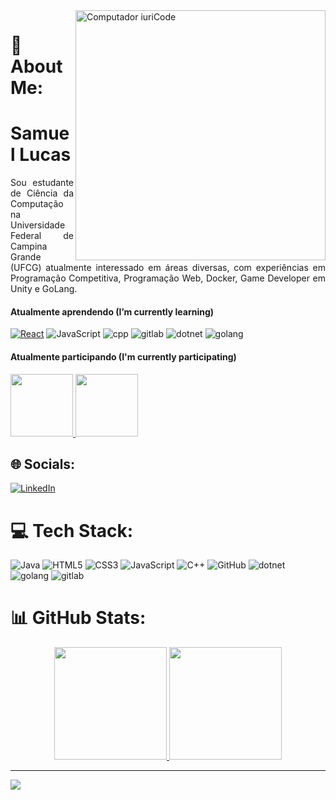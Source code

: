 <img src="https://raw.githubusercontent.com/MicaelliMedeiros/micaellimedeiros/master/image/computer-illustration.png" min-width="400px" max-width="400px" width="400px" align="right" alt="Computador iuriCode">

[React.js]: https://img.shields.io/badge/React-20232A?style=for-the-badge&logo=react&logoColor=61DAFB
[React-url]: https://reactjs.org/

# 💫 About Me:
<h1>
Samuel Lucas
</h1>
<p align="justify" > 
Sou estudante de Ciência da Computação na Universidade Federal de Campina Grande (UFCG) atualmente interessado em áreas diversas, com experiências em Programação Competitiva, Programação Web, Docker, Game Developer em Unity e GoLang.
</p>

#### Atualmente aprendendo (I’m currently learning)
[![React][React.js]][React-url]
![JavaScript](https://img.shields.io/static/v1?style=for-the-badge&message=JavaScript&color=222222&logo=JavaScript&logoColor=F7DF1E&label=)
![cpp](https://img.shields.io/static/v1?style=for-the-badge&message=cpp&color=222222&logo=cpp&logoColor=F7DF1E&label=)
![gitlab](https://img.shields.io/static/v1?style=for-the-badge&message=GitLab&color=222222&logo=gitlab&logoColor=F7DF1E&label=)
![dotnet](https://img.shields.io/static/v1?style=for-the-badge&message=.NET&color=222222&logo=dotnet&logoColor=F7DF1E&label=)
![golang](https://img.shields.io/static/v1?style=for-the-badge&message=GoLang&color=222222&logo=go&logoColor=F7DF1E&label=)

#### Atualmente participando (I'm currently participating)
<a href="https://olimpiada.ic.unicamp.br">
<img src="https://www.flowcode.com/_next/image?url=https%3A%2F%2Fcdn.flow.page%2Fimages%2Fda7856d6-ae0e-4112-b791-3d9539475e7b-profile-picture%3Fm%3D1670155520&w=384&q=75" width="100px" />  
</a>
<a href="https://codexjr.com.br">
<img src="https://d1fdloi71mui9q.cloudfront.net/VW0vBUFfSd2yMK7zTipH_ce4cb09f2d654e29cdf8cc74ba7f26ed9.png" width="100px" />  
</a>  
</div>

## 🌐 Socials:
[![LinkedIn](https://img.shields.io/badge/LinkedIn-0077B5?style=for-the-badge&logo=linkedin&logoColor=white)](https://linkedin.com/in/samuellucasvm/) 

# 💻 Tech Stack:
![Java](https://img.shields.io/badge/java-%23ED8B00.svg?style=for-the-badge&logo=java&logoColor=white) ![HTML5](https://img.shields.io/badge/html5-%23E34F26.svg?style=for-the-badge&logo=html5&logoColor=white) ![CSS3](https://img.shields.io/badge/css3-%231572B6.svg?style=for-the-badge&logo=css3&logoColor=white) ![JavaScript](https://img.shields.io/badge/javascript-%23323330.svg?style=for-the-badge&logo=javascript&logoColor=%23F7DF1E) ![C++](https://img.shields.io/badge/c++-%23000000.svg?style=for-the-badge&logo=cpp&logoColor=#00C7B7) ![GitHub](https://img.shields.io/static/v1?style=for-the-badge&message=GitHub&color=181717&logo=GitHub&logoColor=FFFFFF&label=) ![dotnet](https://img.shields.io/static/v1?style=for-the-badge&message=.NET&color=222222&logo=dotnet&logoColor=F7DF1E&label=) ![golang](https://img.shields.io/static/v1?style=for-the-badge&message=GoLang&color=222222&logo=go&logoColor=F7DF1E&label=) ![gitlab](https://img.shields.io/static/v1?style=for-the-badge&message=GitLab&color=222222&logo=gitlab&logoColor=F7DF1E&label=)

# 📊 GitHub Stats:

<div align="center">
  <a href="https://github.com/SamuelLucasVM">
  <img height="180em" src="https://github-readme-stats.vercel.app/api?username=SamuelLucasVM&theme=highcontrast&hide_border=false&include_all_commits=true&count_private=false"/>
  <img height="180em" src="https://github-readme-stats.vercel.app/api/top-langs/?username=SamuelLucasVM&theme=highcontrast&hide_border=false&include_all_commits=true&count_private=false&layout=compact"/>
</div>

---
[![](https://visitcount.itsvg.in/api?id=SamuelLucasVM&icon=5&color=4)](https://visitcount.itsvg.in)

<!-- Proudly created with GPRM ( https://gprm.itsvg.in ) -->
